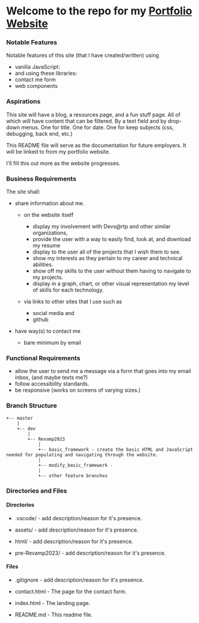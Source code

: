 # Welcome to the repo for my [Portfolio Website](https://jamiebort.github.io/)

### Notable Features
Notable features of this site (that I have created/written) using 
* vanilla JavaScript:
* and using these libraries:
* contact me form
* web components

### Aspirations
This site will have a blog, a resources page, and a fun stuff page. All of which will have content that can be filtered.
By a text field and by drop-down menus. One for title. One for date. One for keep subjects (css, debugging, back end, etc.)

This README file will serve as the documentation for future employers. It will be linked to from my portfolio website.

I'll fill this out more as the website progresses.

### Business Requirements
The site shall:

* share information about me.
	* on the website itself
		* display my involvement with Devs@rtp and other similar organizations,
		* provide the user with a way to easily find, look at, and download my resume
		* display to the user all of the projects that I wish them to see.
		* show my interests as they pertain to my career and technical abilities.
		* show off my skills to the user without them having to navigate to my projects.
		* display in a graph, chart, or other visual representation my level of skills for each technology.
		
	* via links to other sites that I use such as
		* social media and
		* github

* have way(s) to contact me
	* bare minimum by email
		
### Functional Requirements

* allow the user to send me a message via a form that goes into my email inbox, (and maybe texts me?)
* follow accessibility standards.
* be responsive (works on screens of varying sizes.)

### Branch Structure

	+-- master
		|
		+-- dev
			|
			+-- Revamp2023
				|
				+-- basic_framework - create the basic HTML and JavaScript needed for populating and navigating through the website.
				|
				+-- modify_basic_framework - 
				|
				+-- other feature branches

### Directories and Files

#### Directories

* .vscode/ - add description/reason for it's presence.

* assets/ - add description/reason for it's presence.

* html/ - add description/reason for it's presence.

* pre-Revamp2023/ - add description/reason for it's presence.

#### Files

* .gitignore	 - add description/reason for it's presence.

* contact.html	 - The page for the contact form.

* index.html	 - The landing page.

* README.md		 - This readme file.